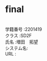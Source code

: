 # final
<br/> 学籍番号  :2201419
<br/> クラス    :SD2F 
<br/> 氏名      :増田　拓望
<br/> システム名:
<br/> URL       :